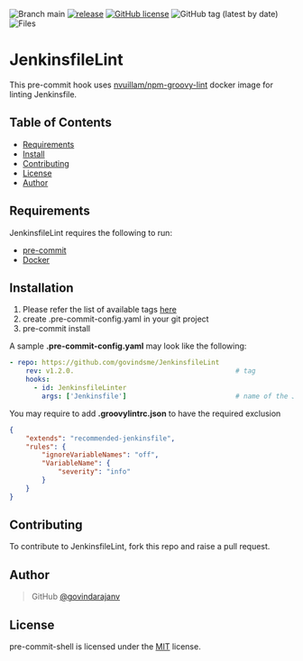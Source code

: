 ![Branch main](https://img.shields.io/badge/branch-main-brightgreen.svg?style=flat-square) [![release](https://github.com/govindsme/JenkinsfileLint/actions/workflows/release.yml/badge.svg)](https://github.com/govindsme/JenkinsfileLint/actions/workflows/release.yml)  [![GitHub license](https://img.shields.io/badge/license-MIT-blue.svg)](https://github.com/govindsme/JenkinsfileLint/blob/main/LICENSE)  ![GitHub tag (latest by date)](https://img.shields.io/github/v/tag/govindsme/JenkinsfileLint)   ![Files](https://img.shields.io/github/directory-file-count/govindsme/JenkinsfileLint  )

# JenkinsfileLint

This pre-commit hook uses [nvuillam/npm-groovy-lint](https://github.com/nvuillam/npm-groovy-lint) docker image for linting Jenkinsfile.


Table of Contents
-----------------

  * [Requirements](#requirements)
  * [Install](#installation)
  * [Contributing](#contributing)
  * [License](#license)
  * [Author](#author)

Requirements
------------
  JenkinsfileLint requires the following to run:

  * [pre-commit](http://pre-commit.com)
  * [Docker](https://docs.docker.com/engine/install/)
    

Installation
---------

1. Please refer the list of available tags [here](https://github.com/govindsme/JenkinsfileLint/tags)
2. create .pre-commit-config.yaml in your git project
3. pre-commit install 


A sample **.pre-commit-config.yaml** may look like the following:

```yaml
- repo: https://github.com/govindsme/JenkinsfileLint
    rev: v1.2.0.                                        # tag
    hooks:
      - id: JenkinsfileLinter
        args: ['Jenkinsfile']                           # name of the Jenkinsfile
```

You may require to add **.groovylintrc.json** to have the required exclusion

```json
{
    "extends": "recommended-jenkinsfile",
    "rules": {
        "ignoreVariableNames": "off",
        "VariableName": {
            "severity": "info"
        }
    }
}
```

Contributing
------------

To contribute to JenkinsfileLint, fork this repo and raise a pull request. 


Author
------

> GitHub [@govindarajanv](https://github.com/govindarajanv)     


License
-------

pre-commit-shell is licensed under the [MIT](https://github.com/govindsme/JenkinsfileLint/blob/main/LICENSE) license.  
